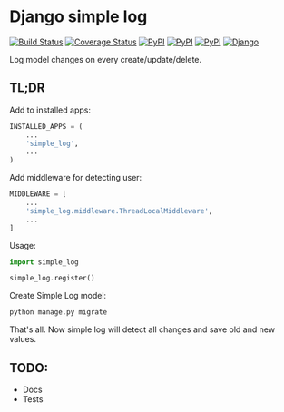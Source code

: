 # Django simple log
[![Build Status](https://travis-ci.org/kindlycat/django-simple-log.svg?branch=master)](https://travis-ci.org/kindlycat/django-simple-log)
[![Coverage Status](https://coveralls.io/repos/github/kindlycat/django-simple-log/badge.svg?branch=master)](https://coveralls.io/github/kindlycat/django-simple-log?branch=master)
[![PyPI](https://img.shields.io/pypi/v/django-simple-log.svg)](https://pypi.python.org/pypi/django-simple-log)
[![PyPI](https://img.shields.io/pypi/status/django-simple-log.svg)]()
[![PyPI](https://img.shields.io/pypi/pyversions/django-simple-log.svg)](https://pypi.python.org/pypi/django-simple-log)
[![Django](https://img.shields.io/badge/django-1.9%2C%201.10-green.svg)](https://pypi.python.org/pypi/django-simple-log)

Log model changes on every create/update/delete.

## TL;DR
Add to installed apps:
```python
INSTALLED_APPS = (
    ...
    'simple_log',
    ...
)
```

Add middleware for detecting user:
```python
MIDDLEWARE = [
    ...
    'simple_log.middleware.ThreadLocalMiddleware',
    ...
]
```

Usage:
```python
import simple_log

simple_log.register()
```

Create Simple Log model:
```python
python manage.py migrate
```

That's all. Now simple log will detect all changes and save old and
new values.

## TODO:
- Docs
- Tests
